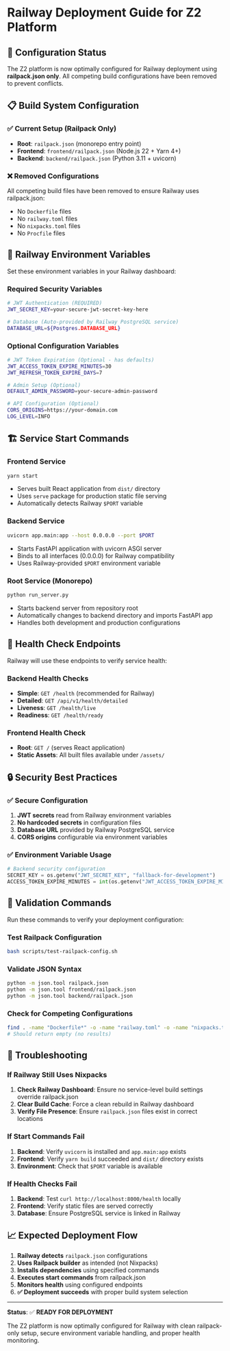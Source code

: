 # Railway Deployment Guide for Z2 Platform

## 🚀 Configuration Status

The Z2 platform is now optimally configured for Railway deployment using **railpack.json only**. All competing build configurations have been removed to prevent conflicts.

## 📋 Build System Configuration

### ✅ Current Setup (Railpack Only)
- **Root**: `railpack.json` (monorepo entry point)
- **Frontend**: `frontend/railpack.json` (Node.js 22 + Yarn 4+)
- **Backend**: `backend/railpack.json` (Python 3.11 + uvicorn)

### ❌ Removed Configurations
All competing build files have been removed to ensure Railway uses railpack.json:
- No `Dockerfile` files
- No `railway.toml` files  
- No `nixpacks.toml` files
- No `Procfile` files

## 🔧 Railway Environment Variables

Set these environment variables in your Railway dashboard:

### Required Security Variables
```bash
# JWT Authentication (REQUIRED)
JWT_SECRET_KEY=your-secure-jwt-secret-key-here

# Database (Auto-provided by Railway PostgreSQL service)
DATABASE_URL=${Postgres.DATABASE_URL}
```

### Optional Configuration Variables
```bash
# JWT Token Expiration (Optional - has defaults)
JWT_ACCESS_TOKEN_EXPIRE_MINUTES=30
JWT_REFRESH_TOKEN_EXPIRE_DAYS=7

# Admin Setup (Optional)
DEFAULT_ADMIN_PASSWORD=your-secure-admin-password

# API Configuration (Optional)
CORS_ORIGINS=https://your-domain.com
LOG_LEVEL=INFO
```

## 🏗️ Service Start Commands

### Frontend Service
```bash
yarn start
```
- Serves built React application from `dist/` directory
- Uses `serve` package for production static file serving
- Automatically detects Railway `$PORT` variable

### Backend Service  
```bash
uvicorn app.main:app --host 0.0.0.0 --port $PORT
```
- Starts FastAPI application with uvicorn ASGI server
- Binds to all interfaces (0.0.0.0) for Railway compatibility
- Uses Railway-provided `$PORT` environment variable

### Root Service (Monorepo)
```bash
python run_server.py
```
- Starts backend server from repository root
- Automatically changes to backend directory and imports FastAPI app
- Handles both development and production configurations

## 🏥 Health Check Endpoints

Railway will use these endpoints to verify service health:

### Backend Health Checks
- **Simple**: `GET /health` (recommended for Railway)
- **Detailed**: `GET /api/v1/health/detailed`
- **Liveness**: `GET /health/live`
- **Readiness**: `GET /health/ready`

### Frontend Health Check
- **Root**: `GET /` (serves React application)
- **Static Assets**: All built files available under `/assets/`

## 🔒 Security Best Practices

### ✅ Secure Configuration
1. **JWT secrets** read from Railway environment variables
2. **No hardcoded secrets** in configuration files
3. **Database URL** provided by Railway PostgreSQL service
4. **CORS origins** configurable via environment variables

### ✅ Environment Variable Usage
```python
# Backend security configuration
SECRET_KEY = os.getenv("JWT_SECRET_KEY", "fallback-for-development")
ACCESS_TOKEN_EXPIRE_MINUTES = int(os.getenv("JWT_ACCESS_TOKEN_EXPIRE_MINUTES", "30"))
```

## 🧪 Validation Commands

Run these commands to verify your deployment configuration:

### Test Railpack Configuration
```bash
bash scripts/test-railpack-config.sh
```

### Validate JSON Syntax
```bash
python -m json.tool railpack.json
python -m json.tool frontend/railpack.json  
python -m json.tool backend/railpack.json
```

### Check for Competing Configurations
```bash
find . -name "Dockerfile*" -o -name "railway.toml" -o -name "nixpacks.toml" -o -name "Procfile"
# Should return empty (no results)
```

## 🚨 Troubleshooting

### If Railway Still Uses Nixpacks

1. **Check Railway Dashboard**: Ensure no service-level build settings override railpack.json
2. **Clear Build Cache**: Force a clean rebuild in Railway dashboard
3. **Verify File Presence**: Ensure `railpack.json` files exist in correct locations

### If Start Commands Fail

1. **Backend**: Verify `uvicorn` is installed and `app.main:app` exists
2. **Frontend**: Verify `yarn build` succeeded and `dist/` directory exists
3. **Environment**: Check that `$PORT` variable is available

### If Health Checks Fail

1. **Backend**: Test `curl http://localhost:8000/health` locally
2. **Frontend**: Verify static files are served correctly
3. **Database**: Ensure PostgreSQL service is linked in Railway

## 📈 Expected Deployment Flow

1. **Railway detects** `railpack.json` configurations
2. **Uses Railpack builder** as intended (not Nixpacks)
3. **Installs dependencies** using specified commands
4. **Executes start commands** from railpack.json  
5. **Monitors health** using configured endpoints
6. **✅ Deployment succeeds** with proper build system selection

---

**Status**: ✅ **READY FOR DEPLOYMENT**

The Z2 platform is now optimally configured for Railway with clean railpack-only setup, secure environment variable handling, and proper health monitoring.